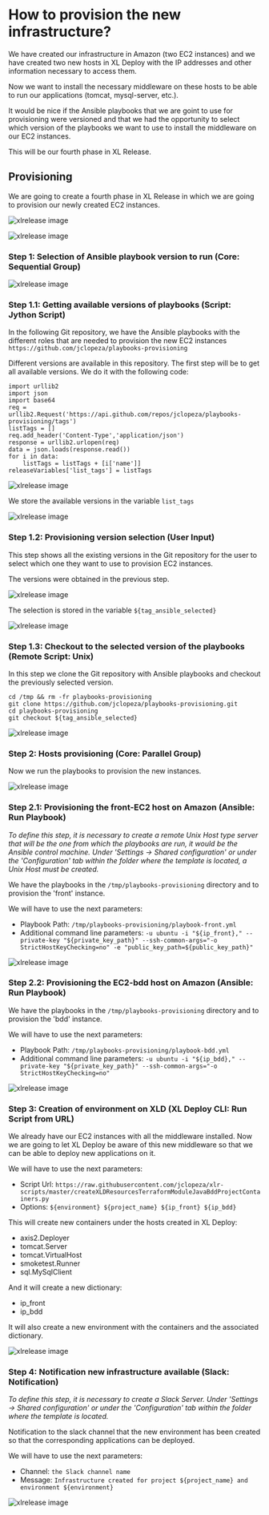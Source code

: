 # How to provision the new infrastructure?

We have created our infrastructure in Amazon (two EC2 instances) and we have created two new hosts in XL Deploy with the IP addresses and other information necessary to access them.

Now we want to install the necessary middleware on these hosts to be able to run our applications (tomcat, mysql-server, etc.).

It would be nice if the Ansible playbooks that we are goint to use for provisioning were versioned and that we had the opportunity to select which version of the playbooks we want to use to install the middleware on our EC2 instances.

This will be our fourth phase in XL Release.

## Provisioning

We are going to create a fourth phase in XL Release in which we are going to provision our newly created EC2 instances.

![xlrelease image](img_084.png)

![xlrelease image](img_085.png)

### Step 1: Selection of Ansible playbook version to run (Core: Sequential Group)

![xlrelease image](img_086.png)

### Step 1.1: Getting available versions of playbooks (Script: Jython Script)

In the following Git repository, we have the Ansible playbooks with the different roles that are needed to provision the new EC2 instances `https://github.com/jclopeza/playbooks-provisioning`

Different versions are available in this repository. The first step will be to get all available versions. We do it with the following code:
```
import urllib2
import json
import base64
req = urllib2.Request('https://api.github.com/repos/jclopeza/playbooks-provisioning/tags')
listTags = []
req.add_header('Content-Type','application/json')
response = urllib2.urlopen(req)
data = json.loads(response.read())
for i in data:
    listTags = listTags + [i['name']]
releaseVariables['list_tags'] = listTags
```

![xlrelease image](img_087.png)

We store the available versions in the variable `list_tags`

![xlrelease image](img_088.png)

### Step 1.2: Provisioning version selection (User Input)

This step shows all the existing versions in the Git repository for the user to select which one they want to use to provision EC2 instances.

The versions were obtained in the previous step.

![xlrelease image](img_089.png)

The selection is stored in the variable `${tag_ansible_selected}`

![xlrelease image](img_090.png)

### Step 1.3: Checkout to the selected version of the playbooks (Remote Script: Unix)

In this step we clone the Git repository with Ansible playbooks and checkout the previously selected version.

```
cd /tmp && rm -fr playbooks-provisioning
git clone https://github.com/jclopeza/playbooks-provisioning.git
cd playbooks-provisioning
git checkout ${tag_ansible_selected}
```

![xlrelease image](img_091.png)

### Step 2: Hosts provisioning (Core: Parallel Group)

Now we run the playbooks to provision the new instances.

![xlrelease image](img_092.png)


### Step 2.1: Provisioning the front-EC2 host on Amazon (Ansible: Run Playbook)

*To define this step, it is necessary to create a remote Unix Host type server that will be the one from which the playbooks are run, it would be the Ansible control machine. Under 'Settings -> Shared configuration' or under the 'Configuration' tab within the folder where the template is located, a Unix Host must be created.*

We have the playbooks in the `/tmp/playbooks-provisioning` directory and to provision the 'front' instance.

We will have to use the next parameters:

* Playbook Path: `/tmp/playbooks-provisioning/playbook-front.yml`
* Additional command line parameters: `-u ubuntu -i "${ip_front}," --private-key "${private_key_path}" --ssh-common-args="-o StrictHostKeyChecking=no" -e "public_key_path=${public_key_path}"`


![xlrelease image](img_094.png)

### Step 2.2: Provisioning the EC2-bdd host on Amazon (Ansible: Run Playbook)

We have the playbooks in the `/tmp/playbooks-provisioning` directory and to provision the 'bdd' instance.

We will have to use the next parameters:

* Playbook Path: `/tmp/playbooks-provisioning/playbook-bdd.yml`
* Additional command line parameters: `-u ubuntu -i "${ip_bdd}," --private-key "${private_key_path}" --ssh-common-args="-o StrictHostKeyChecking=no"`

![xlrelease image](img_095.png)


### Step 3: Creation of environment on XLD (XL Deploy CLI: Run Script from URL)

We already have our EC2 instances with all the middleware installed. Now we are going to let XL Deploy be aware of this new middleware so that we can be able to deploy new applications on it.

We will have to use the next parameters:

* Script Url: `https://raw.githubusercontent.com/jclopeza/xlr-scripts/master/createXLDResourcesTerraformModuleJavaBddProjectContainers.py`
* Options: `${environment} ${project_name} ${ip_front} ${ip_bdd}`

This will create new containers under the hosts created in XL Deploy:
* axis2.Deployer
* tomcat.Server
* tomcat.VirtualHost
* smoketest.Runner
* sql.MySqlClient

And it will create a new dictionary:
* ip_front
* ip_bdd

It will also create a new environment with the containers and the associated dictionary.

![xlrelease image](img_096.png)

### Step 4: Notification new infrastructure available (Slack: Notification)

*To define this step, it is necessary to create a Slack Server. Under 'Settings -> Shared configuration' or under the 'Configuration' tab within the folder where the template is located.*

Notification to the slack channel that the new environment has been created so that the corresponding applications can be deployed.

We will have to use the next parameters:

* Channel: `the Slack channel name`
* Message: `Infrastructure created for project ${project_name} and environment ${environment}`

![xlrelease image](img_097.png)